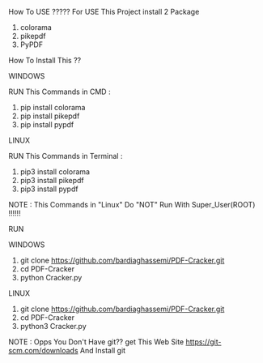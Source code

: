 How To USE ????? For USE This Project install 2 Package

1. colorama
2. pikepdf
3. PyPDF

How To Install This ??

WINDOWS

RUN This Commands in CMD :

1. pip install colorama
2. pip install pikepdf
3. pip install pypdf

LINUX

RUN This Commands in Terminal : 

1. pip3 install colorama 
2. pip3 install pikepdf
3. pip3 install pypdf

NOTE : This Commands in "Linux" Do "NOT" Run With Super_User(ROOT) !!!!!!

RUN

WINDOWS
1. git clone https://github.com/bardiaghassemi/PDF-Cracker.git
2. cd PDF-Cracker
3. python Cracker.py

LINUX
1. git clone https://github.com/bardiaghassemi/PDF-Cracker.git
2. cd PDF-Cracker
3. python3 Cracker.py

NOTE : Opps You Don't Have git?? get This Web Site https://git-scm.com/downloads And Install git
